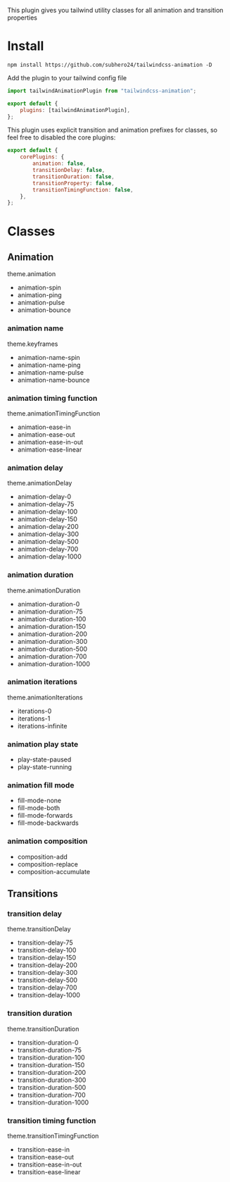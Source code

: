 This plugin gives you tailwind utility classes for all animation and transition properties

# Install

```
npm install https://github.com/subhero24/tailwindcss-animation -D
```

Add the plugin to your tailwind config file

```javascript
import tailwindAnimationPlugin from "tailwindcss-animation";

export default {
	plugins: [tailwindAnimationPlugin],
};
```

This plugin uses explicit transition and animation prefixes for classes, so feel free to disabled the core plugins:

```javascript
export default {
	corePlugins: {
		animation: false,
		transitionDelay: false,
		transitionDuration: false,
		transitionProperty: false,
		transitionTimingFunction: false,
	},
};
```

# Classes

## Animation

theme.animation

-   animation-spin
-   animation-ping
-   animation-pulse
-   animation-bounce

### animation name

theme.keyframes

-   animation-name-spin
-   animation-name-ping
-   animation-name-pulse
-   animation-name-bounce

### animation timing function

theme.animationTimingFunction

-   animation-ease-in
-   animation-ease-out
-   animation-ease-in-out
-   animation-ease-linear

### animation delay

theme.animationDelay

-   animation-delay-0
-   animation-delay-75
-   animation-delay-100
-   animation-delay-150
-   animation-delay-200
-   animation-delay-300
-   animation-delay-500
-   animation-delay-700
-   animation-delay-1000

### animation duration

theme.animationDuration

-   animation-duration-0
-   animation-duration-75
-   animation-duration-100
-   animation-duration-150
-   animation-duration-200
-   animation-duration-300
-   animation-duration-500
-   animation-duration-700
-   animation-duration-1000

### animation iterations

theme.animationIterations

-   iterations-0
-   iterations-1
-   iterations-infinite

### animation play state

-   play-state-paused
-   play-state-running

### animation fill mode

-   fill-mode-none
-   fill-mode-both
-   fill-mode-forwards
-   fill-mode-backwards

### animation composition

-   composition-add
-   composition-replace
-   composition-accumulate

## Transitions

### transition delay

theme.transitionDelay

-   transition-delay-75
-   transition-delay-100
-   transition-delay-150
-   transition-delay-200
-   transition-delay-300
-   transition-delay-500
-   transition-delay-700
-   transition-delay-1000

### transition duration

theme.transitionDuration

-   transition-duration-0
-   transition-duration-75
-   transition-duration-100
-   transition-duration-150
-   transition-duration-200
-   transition-duration-300
-   transition-duration-500
-   transition-duration-700
-   transition-duration-1000

### transition timing function

theme.transitionTimingFunction

-   transition-ease-in
-   transition-ease-out
-   transition-ease-in-out
-   transition-ease-linear
